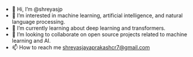 - 👋 Hi, I’m @shreyasjp
- 👀 I’m interested in machine learning, artificial intelligence, and natural language processing.
- 🌱 I’m currently learning about deep learning and transformers.
- 💞️ I’m looking to collaborate on open source projects related to machine learning and AI.
- 📫 How to reach me shreyasjayaprakashcr7@gmail.com

<!---
shreyasjp/shreyasjp is a ✨ special ✨ repository because its `README.md` (this file) appears on your GitHub profile.
You can click the Preview link to take a look at your changes.
--->
